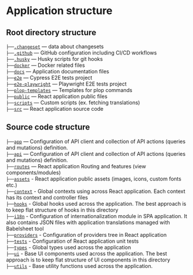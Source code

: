 # Application structure

## Root directory structure

`├──`[`.changeset`](.changeset) — data about changesets <br>
`├──`[`.github`](.github) — GitHub configuration including CI/CD workflows <br>
`├──`[`.husky`](.husky) — Husky scripts for git hooks <br>
`├──`[`docker`](docker) — Docker related files<br>
`├──`[`docs`](docs) — Application documentation files <br>
`├──`[`e2e`](e2e) — Cypress E2E tests project <br>
`├──`[`e2e-playwright`](e2e-playwright) — Playwright E2E tests project <br>
`├──`[`plop-templates`](plop-templates) — Templates for plop commands <br>
`├──`[`public`](public) — React application public files <br>
`├──`[`scripts`](scripts) — Custom scripts (ex. fetching translations) <br>
`├──`[`src`](src) — React application source code <br>

## Source code structure

`├──`[`app`](src/app) — Configuration of API client and collection of API actions (queries and mutations) definition. <br>
`├──`[`api`](src/api) — Configuration of API client and collection of API actions (queries and mutations) definition. <br>
`├──`[`routes`](src/routes) — React application Routing and features (view components/modules) <br>
`├──`[`assets`](src/assets) - React application public assets (images, icons, custom fonts etc.) <br>
`├──`[`context`](src/context) - Global contexts using across React application. Each context has its context and controller files <br>
`├──`[`hooks`](src/hooks) - Global hooks used across the application. The best approach is to keep flat structure of hooks in this directory <br>
`├──`[`i18n`](src/i18n) - Configuration of internationalization module in SPA application. It also contains JSON files with application translations managed with Babelsheet tool <br>
`├──`[`providers`](src/providers) - Configuration of providers tree in React application <br>
`├──`[`tests`](src/tests) - Configuration of React application unit tests <br>
`├──`[`types`](src/types) - Global types used across the application <br>
`├──`[`ui`](src/ui) - Base UI components used across the application. The best approach is to keep flat structure of UI components in this directory <br>
`├──`[`utils`](src/utils) - Base utility functions used across the application. <br>